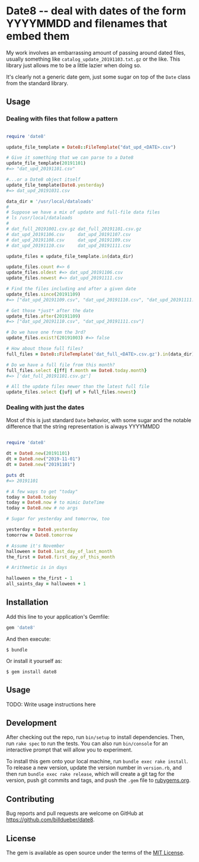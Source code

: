 # Date8 -- deal with dates of the form YYYYMMDD and filenames that embed them

My work involves an embarrassing amount of passing around dated files, 
usually something like `catalog_update_20191103.txt.gz` or the like. This 
library just allows me to be a little lazier when doing so.

It's clearly not a generic date gem, just some sugar on top of
the `Date` class from the standard library.

## Usage

### Dealing with files that follow a pattern

```ruby

require 'date8'

update_file_template = Date8::FileTemplate("dat_upd_<DATE>.csv")

# Give it something that we can parse to a Date8
update_file_template(20191101)
#=> "dat_upd_20191101.csv"

#...or a Date8 object itself
update_file_template(Date8.yesterday)
#=> dat_upd_20191031.csv

data_dir = '/usr/local/dataloads'
#
# Suppose we have a mix of update and full-file data files
# ls /usr/local/dataloads
#
# dat_full_20191001.csv.gz dat_full_20191101.csv.gz 
# dat_upd_20191106.csv     dat_upd_20191107.csv
# dat_upd_20191108.csv     dat_upd_20191109.csv
# dat_upd_20191110.csv     dat_upd_20191111.csv

update_files = update_file_template.in(data_dir)

update_files.count #=> 6
update_files.oldest #=> dat_upd_20191106.csv
update_files.newest #=> dat_upd_20191111.csv

# Find the files including and after a given date
update_files.since(20191109) 
#=> ["dat_upd_20191109.csv", "dat_upd_20191110.csv", "dat_upd_20191111.csv"]

# Get those *just* after the date
update_files.after(20191109) 
#=> ["dat_upd_20191110.csv", "dat_upd_20191111.csv"]

# Do we have one from the 3rd?
update_files.exist?(20191003) #=> false

# How about those full files?
full_files = Date8::FileTemplate('dat_full_<DATE>.csv.gz').in(data_dir))

# Do we have a full file from this month?
full_files.select {|ff| f.month == Date8.today.month}
#=> ['dat_full_20191101.csv.gz']

# All the update files newer than the latest full file
update_files.select {|uf| uf > full_files.newest}

```

### Dealing with just the dates 

Most of this is just standard `Date` behavior, with some sugar and the
notable difference that the string representation is always YYYYMMDD

```ruby

require 'date8'

dt = Date8.new(20191101)
dt = Date8.new("2019-11-01")
dt = Date8.new("20191101")

puts dt
#=> 20191101

# A few ways to get "today"
today = Date8.today
today = Date8.now # to mimic DateTime
today = Date8.new # no args

# Sugar for yesterday and tomorrow, too 

yesterday = Date8.yesterday
tomorrow = Date8.tomorrow 

# Assume it's November
halloween = Date8.last_day_of_last_month
the_first = Date8.first_day_of_this_month

# Arithmetic is in days

halloween = the_first - 1
all_saints_day = halloween + 1

```

## Installation

Add this line to your application's Gemfile:

```ruby
gem 'date8'
```

And then execute:

    $ bundle

Or install it yourself as:

    $ gem install date8

## Usage

TODO: Write usage instructions here

## Development

After checking out the repo, run `bin/setup` to install dependencies. Then, run `rake spec` to run the tests. You can also run `bin/console` for an interactive prompt that will allow you to experiment.

To install this gem onto your local machine, run `bundle exec rake install`. To release a new version, update the version number in `version.rb`, and then run `bundle exec rake release`, which will create a git tag for the version, push git commits and tags, and push the `.gem` file to [rubygems.org](https://rubygems.org).

## Contributing

Bug reports and pull requests are welcome on GitHub at https://github.com/billdueber/date8.

## License

The gem is available as open source under the terms of the [MIT License](https://opensource.org/licenses/MIT).
